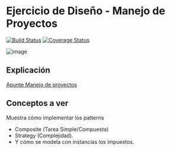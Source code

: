 
# Ejercicio de Diseño - Manejo de Proyectos

[![Build Status](https://travis-ci.org/uqbar-project/eg-manejo-proyectos-xtend.svg?branch=master)](https://travis-ci.org/uqbar-project/eg-manejo-proyectos-xtend) [![Coverage Status](https://coveralls.io/repos/github/uqbar-project/eg-manejo-proyectos-xtend/badge.svg?branch=master&service=github)](https://coveralls.io/github/uqbar-project/eg-manejo-proyectos-xtend?branch=master&service=github)

![image](images/pert.png) 

## Explicación

[Apunte Manejo de proyectos](https://docs.google.com/document/d/1yHzmqlJLFNwRGucz4wJgZmeq1zYddNgfQ6G1KcqRhdk/edit?usp=sharing)

## Conceptos a ver

Muestra cómo implementar los patterns
 
* Composite (Tarea Simple/Compuesta) 
* Strategy (Complejidad). 
* Y cómo se modela con instancias los impuestos. 



